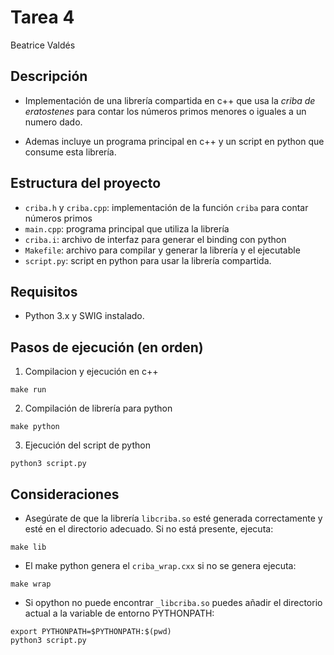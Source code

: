 # Tarea 4
Beatrice Valdés 

## Descripción
- Implementación de una librería compartida en c++ que usa la _criba de eratostenes_ para contar los números primos menores o iguales a un numero dado. 

- Ademas incluye un programa principal en c++ y un script en python que consume esta librería.

## Estructura del proyecto
- `criba.h` y `criba.cpp`: implementación de la función `criba` para contar números primos
- `main.cpp`: programa principal que utiliza la librería
- `criba.i`: archivo de interfaz para generar el binding con python
- `Makefile`: archivo para compilar y generar la librería y el ejecutable
- `script.py`: script en python para usar la librería compartida.

## Requisitos
- Python 3.x y SWIG instalado.

## Pasos de ejecución (en orden)
1. Compilacion y ejecución en c++
```
make run
```
2. Compilación de librería para python
```
make python
```
3. Ejecución del script de python
```
python3 script.py
```

## Consideraciones
- Asegúrate de que la librería `libcriba.so` esté generada correctamente y esté en el directorio adecuado. Si no está presente, ejecuta:
```
make lib
```
- El make python genera el `criba_wrap.cxx` si no se genera ejecuta:
```
make wrap
```
- Si opython no puede encontrar `_libcriba.so` puedes añadir el directorio actual a la variable de entorno PYTHONPATH:
```
export PYTHONPATH=$PYTHONPATH:$(pwd)
python3 script.py
```